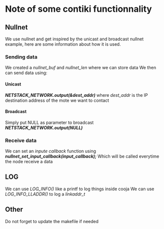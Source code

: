 # Note of some contiki functionnality


## Nullnet
We use nullnet and get inspired by the unicast and broadcast nullnet example, here are some information about how it is used.

### Sending data
We created a *nullnet_buf* and *nullnet_len* where we can store data
We then can send data using:

#### Unicast
***NETSTACK_NETWORK.output(&dest_addr)*** where *dest_addr* is the IP destination address of the mote we want to contact

#### Broadcast
Simply put NULL as parameter to broadcast
***NETSTACK_NETWORK.output(NULL)***

### Receive data
We can set an *inpute callback* function using
***nullnet_set_input_callback(input_callback);***
Which will be called everytime the node receive a data


## LOG
We can use *LOG_INFO()* like a printf to log things inside cooja
We can use *LOG_INFO_LLADDR()* to log a *linkaddr_t*


## Other
Do not forget to update the makefile if needed


